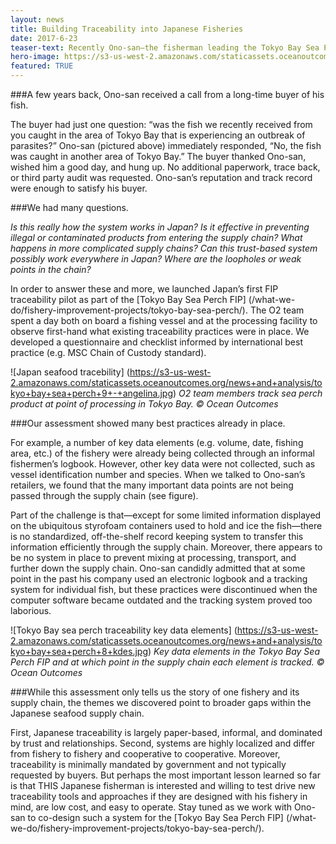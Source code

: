 ```yaml
---
layout: news
title: Building Traceability into Japanese Fisheries
date: 2017-6-23
teaser-text: Recently Ono-san—the fisherman leading the Tokyo Bay Sea Perch FIP—shared a story with us regarding how traceability works in Japan. It really got us thinking.
hero-image: https://s3-us-west-2.amazonaws.com/staticassets.oceanoutcomes.org/news+and+analysis/hero+images/japan-traceability-pilot-hero.jpg
featured: TRUE
---
```

###A few years back, Ono-san received a call from a long-time buyer of his fish.

The buyer had just one question: “was the fish we recently received from you caught in the area of Tokyo Bay that is experiencing an outbreak of parasites?” Ono-san (pictured above) immediately responded, “No, the fish was caught in another area of Tokyo Bay.” The buyer thanked Ono-san, wished him a good day, and hung up. No additional paperwork, trace back, or third party audit was requested. Ono-san’s reputation and track record were enough to satisfy his buyer.

###We had many questions. 

*Is this really how the system works in Japan? Is it effective in preventing illegal or contaminated products from entering the supply chain? What happens in more complicated supply chains? Can this trust-based system possibly work everywhere in Japan? Where are the loopholes or weak points in the chain?*

In order to answer these and more, we launched Japan’s first FIP traceability pilot as part of the [Tokyo Bay Sea Perch FIP] (/what-we-do/fishery-improvement-projects/tokyo-bay-sea-perch/). The O2 team spent a day both on board a fishing vessel and at the processing facility to observe first-hand what existing traceability practices were in place. We developed a questionnaire and checklist informed by international best practice (e.g. MSC Chain of Custody standard). 

![Japan seafood tracebility]
(https://s3-us-west-2.amazonaws.com/staticassets.oceanoutcomes.org/news+and+analysis/tokyo+bay+sea+perch+9+-+angelina.jpg)
*O2 team members track sea perch product at point of processing in Tokyo Bay. © Ocean Outcomes*

###Our assessment showed many best practices already in place. 

For example, a number of key data elements (e.g. volume, date, fishing area, etc.) of the fishery were already being collected through an informal fishermen’s logbook. However, other key data were not collected, such as vessel identification number and species. When we talked to Ono-san’s retailers, we found that the many important data points are not being passed through the supply chain (see figure). 

Part of the challenge is that—except for some limited information displayed on the ubiquitous styrofoam containers used to hold and ice the fish—there is no standardized, off-the-shelf record keeping system to transfer this information efficiently through the supply chain. Moreover, there appears to be no system in place to prevent mixing at processing, transport, and further down the supply chain. Ono-san candidly admitted that at some point in the past his company used an electronic logbook and a tracking system for individual fish, but these practices were discontinued when the computer software became outdated and the tracking system proved too laborious.  

![Tokyo Bay sea perch traceability key data elements]
(https://s3-us-west-2.amazonaws.com/staticassets.oceanoutcomes.org/news+and+analysis/tokyo+bay+sea+perch+8+kdes.jpg)
*Key data elements in the Tokyo Bay Sea Perch FIP and at which point in the supply chain each element is tracked. © Ocean Outcomes*

###While this assessment only tells us the story of one fishery and its supply chain, the themes we discovered point to broader gaps within the Japanese seafood supply chain. 

First, Japanese traceability is largely paper-based, informal, and dominated by trust and relationships. Second, systems are highly localized and differ from fishery to fishery and cooperative to cooperative. Moreover, traceability is minimally mandated by government and not typically requested by buyers. But perhaps the most important lesson learned so far is that THIS Japanese fisherman is interested and willing to test drive new traceability tools and approaches if they are designed with his fishery in mind, are low cost, and easy to operate. Stay tuned as we work with Ono-san to co-design such a system for the [Tokyo Bay Sea Perch FIP] (/what-we-do/fishery-improvement-projects/tokyo-bay-sea-perch/).
